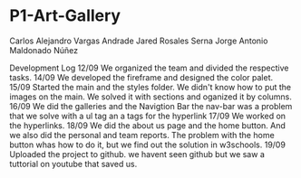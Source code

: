 # P1-Art-Gallery
Carlos Alejandro Vargas Andrade
Jared Rosales Serna
Jorge Antonio Maldonado Núñez

Development Log
12/09
We organized the team and divided the respective tasks.
14/09
We developed the fireframe and designed the color palet.
15/09
Started the main and the styles folder. We didn't know how to put the images on the main. We solved it with sections and oganized it by columns.
16/09
We did the galleries and the Navigtion Bar the nav-bar was a problem that we solve with a ul tag an a tags for the hyperlink
17/09
We worked on the hyperlinks.
18/09
We did the about us page and the home button. And we also did the personal and team reports. The problem with the home button whas how to do it,  but we find out the solution in w3schools.
19/09
Uploaded the project to github. we havent seen github but we saw a tuttorial on youtube that saved us. 
